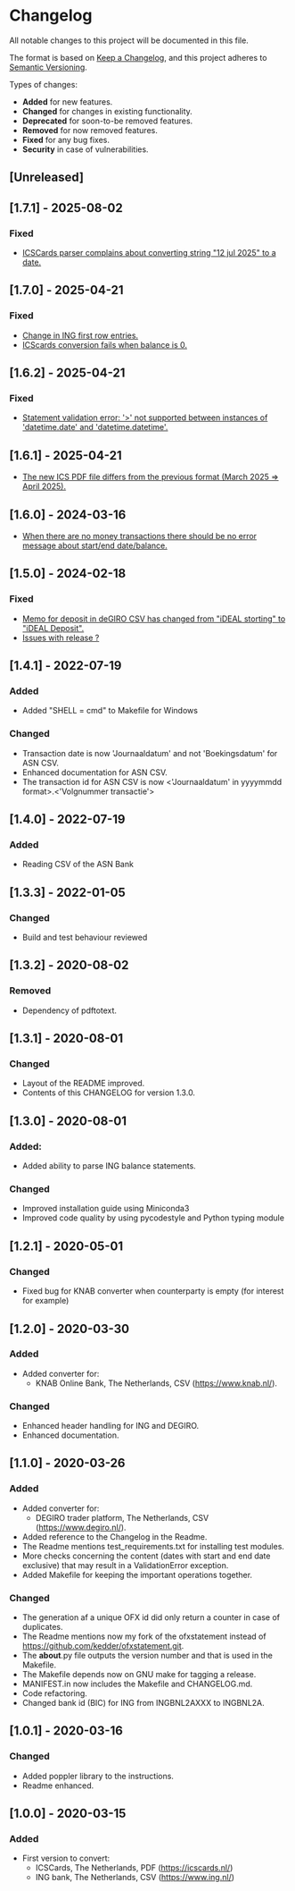 # Changelog

All notable changes to this project will be documented in this file.

The format is based on [Keep a Changelog](https://keepachangelog.com/en/1.0.0/),
and this project adheres to [Semantic Versioning](https://semver.org/spec/v2.0.0.html).

Types of changes:
- **Added** for new features.
- **Changed** for changes in existing functionality.
- **Deprecated** for soon-to-be removed features.
- **Removed** for now removed features.
- **Fixed** for any bug fixes.
- **Security** in case of vulnerabilities.

## [Unreleased]

## [1.7.1] - 2025-08-02

### Fixed

- [ICSCards parser complains about converting string "12 jul 2025" to a date.](https://github.com/gpaulissen/ofxstatement-dutch/issues/16)

## [1.7.0] - 2025-04-21

### Fixed

- [Change in ING first row entries.](https://github.com/gpaulissen/ofxstatement-dutch/issues/2)
- [ICScards conversion fails when balance is 0.](https://github.com/gpaulissen/ofxstatement-dutch/issues/7)

## [1.6.2] - 2025-04-21

### Fixed

- [Statement validation error: '>' not supported between instances of 'datetime.date' and 'datetime.datetime'.](https://github.com/gpaulissen/ofxstatement-dutch/issues/12)

## [1.6.1] - 2025-04-21

- [The new ICS PDF file differs from the previous format (March 2025 => April 2025).](https://github.com/gpaulissen/ofxstatement-dutch/issues/10)

## [1.6.0] - 2024-03-16

- [When there are no money transactions there should be no error message about start/end date/balance.](https://github.com/gpaulissen/ofxstatement-dutch/issues/6)

## [1.5.0] - 2024-02-18

### Fixed

- [Memo for deposit in deGIRO CSV has changed from "iDEAL storting" to "iDEAL Deposit".](https://github.com/gpaulissen/ofxstatement-dutch/issues/5)
- [Issues with release ?](https://github.com/gpaulissen/ofxstatement-dutch/issues/1)

## [1.4.1] - 2022-07-19

### Added

- Added "SHELL = cmd" to Makefile for Windows

### Changed

- Transaction date is now 'Journaaldatum' and not 'Boekingsdatum' for ASN CSV.
- Enhanced documentation for ASN CSV.
- The transaction id for ASN CSV is now <'Journaaldatum' in yyyymmdd format>.<'Volgnummer transactie'>

## [1.4.0] - 2022-07-19

### Added

- Reading CSV of the ASN Bank

## [1.3.3] - 2022-01-05

### Changed

- Build and test behaviour reviewed

## [1.3.2] - 2020-08-02

### Removed

- Dependency of pdftotext.

## [1.3.1] - 2020-08-01

### Changed

- Layout of the README improved.
- Contents of this CHANGELOG for version 1.3.0.

## [1.3.0] - 2020-08-01

### Added:

- Added ability to parse ING balance statements.

### Changed

- Improved installation guide using Miniconda3
- Improved code quality by using pycodestyle and Python typing module

## [1.2.1] - 2020-05-01

### Changed

- Fixed bug for KNAB converter when counterparty is empty (for
  interest for example)

## [1.2.0] - 2020-03-30

### Added

- Added converter for:
  * KNAB Online Bank, The Netherlands, CSV (https://www.knab.nl/).

### Changed

- Enhanced header handling for ING and DEGIRO.
- Enhanced documentation.

## [1.1.0] - 2020-03-26

### Added

- Added converter for:
  * DEGIRO trader platform, The Netherlands, CSV (https://www.degiro.nl/).
- Added reference to the Changelog in the Readme.
- The Readme mentions test_requirements.txt for installing test modules.
- More checks concerning the content (dates with start and end
date exclusive) that may result in a ValidationError exception.
- Added Makefile for keeping the important operations together.

### Changed

- The generation af a unique OFX id did only return a counter in
case of duplicates.
- The Readme mentions now my fork of the ofxstatement instead of
https://github.com/kedder/ofxstatement.git.
- The __about__.py file outputs the version number and that is
used in the Makefile.
- The Makefile depends now on GNU make for tagging a release.
- MANIFEST.in now includes the Makefile and CHANGELOG.md.
- Code refactoring.
- Changed bank id (BIC) for ING from INGBNL2AXXX to INGBNL2A.

## [1.0.1] - 2020-03-16

### Changed

- Added poppler library to the instructions.
- Readme enhanced.

## [1.0.0] - 2020-03-15

### Added

- First version to convert:
  * ICSCards, The Netherlands, PDF (https://icscards.nl/)
  * ING bank, The Netherlands, CSV (https://www.ing.nl/)

